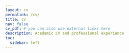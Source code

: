 ```yaml
---
layout: cv
permalink: /cv/
title: cv
nav: false
cv_pdf: # you can also use external links here
description: Academic CV and professional experience
toc:
  sidebar: left
---
```

